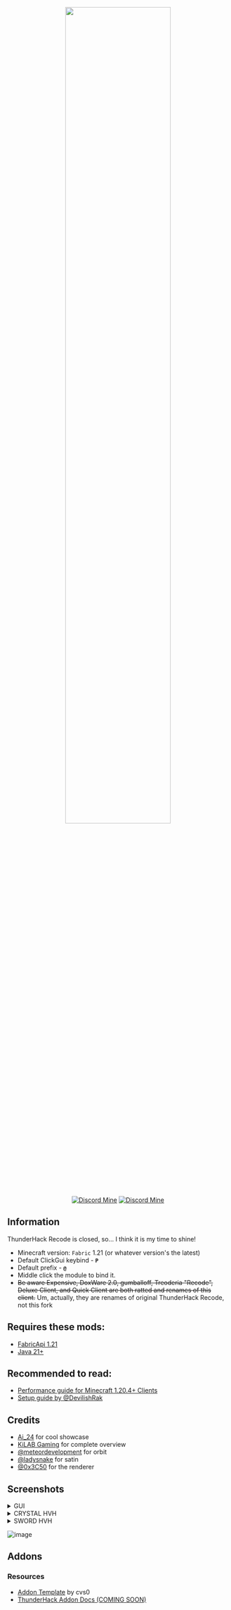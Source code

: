 <p align="center">
    <img src="https://i.imgur.com/7bcS9eD.png" style="width: 69%">
</p>




<div align="center">

[![Discord Mine](https://img.shields.io/discord/1140266441082404924?label=ThunderHack%20Recode%20Discord&logo=discord&logoColor=white)](https://discord.gg/bJajFP3kCX)
[![Discord Mine](https://img.shields.io/discord/1138007062333366393?label=ulybaka1337's%20Discord&logo=discord&logoColor=white)](https://discord.gg/7radMBMnNZ)


</div>

## Information

ThunderHack Recode is closed, so... I think it is my time to shine!

- Minecraft version: ```Fabric``` 1.21 (or whatever version's the latest)
- Default ClickGui keybind - **```P```**
- Default prefix - **```@```**
- Middle click the module to bind it.
- ~~Be aware Expensive, DoxWare 2.0, gumballoff, Treoderia "Recode", Deluxe Client, and Quick Client are both ratted and renames of this client.~~ Um, actually, they are renames of original ThunderHack Recode, not this fork

## Requires these mods:

- [FabricApi 1.21](https://www.curseforge.com/minecraft/mc-mods/fabric-api/files/5531908)
- [Java 21+](https://www.oracle.com/java/technologies/javase/jdk21-archive-downloads.html)

## Recommended to read:

- [Performance guide for Minecraft 1.20.4+ Clients](https://gist.github.com/HexedHero/aab340a84db51913cb1106c2d85f4e4f)
- [Setup guide by @DevilishRak](https://thunderguidemc.vercel.app/)

## Credits

- [Ai_24](https://www.youtube.com/@Ai_24) for cool showcase
- [KiLAB Gaming](https://www.youtube.com/@KiLABGaming) for complete overview
- [@meteordevelopment](https://github.com/meteordevelopment) for orbit
- [@ladysnake](https://github.com/ladysnake) for satin
- [@0x3C50](https://github.com/0x3C50/Renderer) for the renderer

## Screenshots
<details>
<summary>GUI</summary>

![image](assets/1.png)
</details>
<details>
<summary>CRYSTAL HVH</summary>

![image](assets/2.png)
![image](assets/3.png)
![image](assets/4.png)
</details>
<details>
<summary>SWORD HVH</summary>

![image](assets/5.gif)
</details>

![image](https://github.com/Pan4ur/ThunderHack-Recode/assets/82473048/1e56338f-58a1-4759-8234-858878bdde3f)

## Addons

### Resources

- [Addon Template](https://github.com/cvs0/ThunderHack-Recode-Addon-Template) by cvs0
- [ThunderHack Addon Docs (COMING SOON)]()
